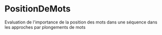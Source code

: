 # PositionDeMots
Evaluation de l'importance de la position des mots dans une séquence dans les approches par plongements de mots
